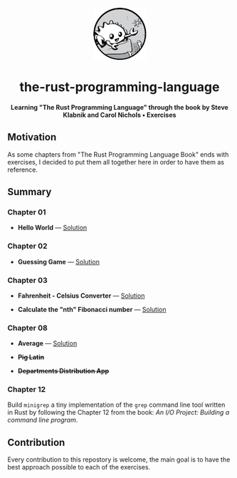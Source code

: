 </div>
  <div align="center" style="display: block; text-align: center;">
    <img
      src="https://raw.githubusercontent.com/EstebanBorai/learn-rust/main/ferris-from-book.png"
      height="120"
      width="120"
    />
  </div>
  <h1 align="center">the-rust-programming-language</h1>
  <h4 align="center">
    Learning "The Rust Programming Language" through the book by
    Steve Klabnik and Carol Nichols • Exercises
  </h4>
</div>

## Motivation

As some chapters from "The Rust Programming Language Book" ends with
exercises, I decided to put them all together here in order to have
them as reference.

## Summary

### Chapter 01

* **Hello World** — [Solution](https://github.com/EstebanBorai/trpl/tree/main/hello-world)

### Chapter 02

* **Guessing Game** — [Solution](https://github.com/EstebanBorai/trpl/tree/main/guessing-game)

### Chapter 03

* **Fahrenheit - Celsius Converter** — [Solution](https://github.com/EstebanBorai/trpl/tree/main/fahrenheit-celsius)

* **Calculate the "nth" Fibonacci number** — [Solution](https://github.com/EstebanBorai/trpl/tree/main/nth-fibonacci)

### Chapter 08

* **Average** — [Solution](https://github.com/EstebanBorai/trpl/tree/main/average)

* ~~**Pig Latin**~~

* ~~**Departments Distribution App**~~

### Chapter 12

Build `minigrep` a tiny implementation of the `grep` command line tool
written in Rust by following the Chapter 12 from the book:
_An I/O Project: Building a command line program_.

## Contribution

Every contribution to this repostory is welcome, the main goal is to have
the best approach possible to each of the exercises.
